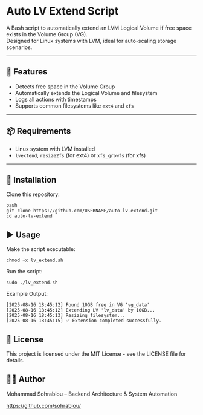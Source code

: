 # Auto LV Extend Script

A Bash script to automatically extend an LVM Logical Volume if free space exists in the Volume Group (VG).  
Designed for Linux systems with LVM, ideal for auto-scaling storage scenarios.

---

## 🚀 Features
- Detects free space in the Volume Group
- Automatically extends the Logical Volume and filesystem
- Logs all actions with timestamps
- Supports common filesystems like `ext4` and `xfs`

---

## 📦 Requirements
- Linux system with LVM installed
- `lvextend`, `resize2fs` (for ext4) or `xfs_growfs` (for xfs)

---

## 🔧 Installation
Clone this repository:
```
bash
git clone https://github.com/USERNAME/auto-lv-extend.git
cd auto-lv-extend
```

## ▶️ Usage
Make the script executable:
```
chmod +x lv_extend.sh
```

Run the script:
```
sudo ./lv_extend.sh
```

Example Output:
```
[2025-08-16 18:45:12] Found 10GB free in VG 'vg_data'
[2025-08-16 18:45:12] Extending LV 'lv_data' by 10GB...
[2025-08-16 18:45:13] Resizing filesystem...
[2025-08-16 18:45:15] ✅ Extension completed successfully.
```

## 📜 License
This project is licensed under the MIT License - see the LICENSE file for details.


## 👨‍💻 Author
Mohammad Sohrablou – Backend Architecture & System Automation

https://github.com/sohrablou/
